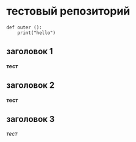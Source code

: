 # тестовый репозиторий 


```
def outer ():
    print("hello")
```


## заголовок 1

**тест**

## заголовок 2

__тест__

## заголовок 3 

_тест_

